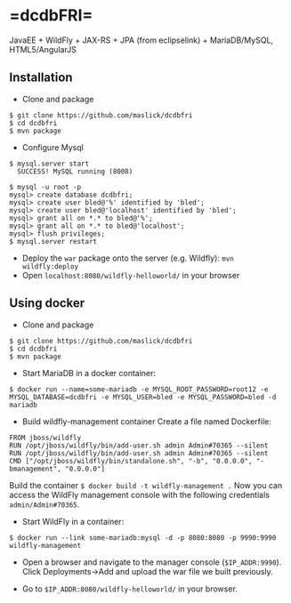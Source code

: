 # =dcdbFRI=
JavaEE + WildFly + JAX-RS + JPA (from eclipselink) + MariaDB/MySQL, HTML5/AngularJS




## Installation
* Clone and package
```
$ git clone https://github.com/maslick/dcdbfri
$ cd dcdbfri
$ mvn package 
```
* Configure Mysql
```
$ mysql.server start
  SUCCESS! MySQL running (8008)
```

```
$ mysql -u root -p
mysql> create database dcdbfri;
mysql> create user bled@'%' identified by 'bled';
mysql> create user bled@'localhost' identified by 'bled';
mysql> grant all on *.* to bled@'%';
mysql> grant all on *.* to bled@'localhost';
mysql> flush privileges;
$ mysql.server restart
```
* Deploy the `war` package onto the server (e.g. Wildfly): `mvn wildfly:deploy`
* Open `localhost:8080/wildfly-helloworld/` in your browser


## Using docker
* Clone and package
```
$ git clone https://github.com/maslick/dcdbfri
$ cd dcdbfri
$ mvn package 
```
* Start MariaDB in a docker container:
```
$ docker run --name=some-mariadb -e MYSQL_ROOT_PASSWORD=root12 -e MYSQL_DATABASE=dcdbfri -e MYSQL_USER=bled -e MYSQL_PASSWORD=bled -d mariadb
```

* Build wildfly-management container
Create a file named Dockerfile:
```
FROM jboss/wildfly
RUN /opt/jboss/wildfly/bin/add-user.sh admin Admin#70365 --silent               
RUN /opt/jboss/wildfly/bin/add-user.sh admin Admin#70365 --silent
CMD ["/opt/jboss/wildfly/bin/standalone.sh", "-b", "0.0.0.0", "-bmanagement", "0.0.0.0"]
```

Build the container `$ docker build -t wildfly-management .`
Now you can access the WildFly management console with the following credentials `admin/Admin#70365`.  

* Start WildFly in a container:
```
$ docker run --link some-mariadb:mysql -d -p 8080:8080 -p 9990:9990 wildfly-management
```
* Open a browser and navigate to the manager console (`$IP_ADDR:9990`). Click Deployments->Add and upload the war file we built previously.

* Go to `$IP_ADDR:8080/wildfly-helloworld/` in your browser.